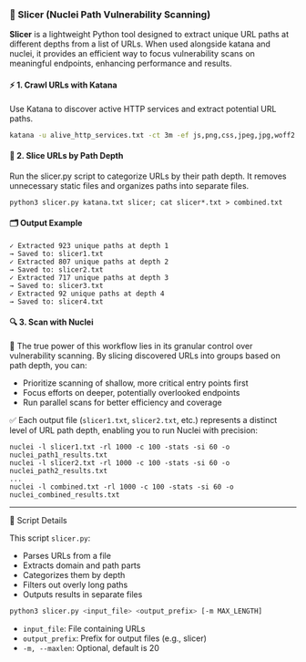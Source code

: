 ### 🔪 Slicer (Nuclei Path Vulnerability Scanning)

**Slicer** is a lightweight Python tool designed to extract unique URL paths at different depths from a list of URLs. When used alongside katana and nuclei, it provides an efficient way to focus vulnerability scans on meaningful endpoints, enhancing performance and results.

#### ⚡ 1. Crawl URLs with Katana

Use Katana to discover active HTTP services and extract potential URL paths.

```bash
katana -u alive_http_services.txt -ct 3m -ef js,png,css,jpeg,jpg,woff2 -c 50 -p 50 -rl 300 -d 5 -iqp -o katana.txt
```
#### 🧠 2. Slice URLs by Path Depth

Run the slicer.py script to categorize URLs by their path depth. It removes unnecessary static files and organizes paths into separate files.
```
python3 slicer.py katana.txt slicer; cat slicer*.txt > combined.txt
```
#### 🗂️ Output Example
```
✓ Extracted 923 unique paths at depth 1
→ Saved to: slicer1.txt
✓ Extracted 807 unique paths at depth 2
→ Saved to: slicer2.txt
✓ Extracted 717 unique paths at depth 3
→ Saved to: slicer3.txt
✓ Extracted 92 unique paths at depth 4
→ Saved to: slicer4.txt
```
#### 🔍 3. Scan with Nuclei

📍 The true power of this workflow lies in its granular control over vulnerability scanning. By slicing discovered URLs into groups based on path depth, you can:

- Prioritize scanning of shallow, more critical entry points first
- Focus efforts on deeper, potentially overlooked endpoints
- Run parallel scans for better efficiency and coverage

✅ Each output file (`slicer1.txt`, `slicer2.txt`, etc.) represents a distinct level of URL path depth, enabling you to run Nuclei with precision:
```
nuclei -l slicer1.txt -rl 1000 -c 100 -stats -si 60 -o nuclei_path1_results.txt
nuclei -l slicer2.txt -rl 1000 -c 100 -stats -si 60 -o nuclei_path2_results.txt
...
nuclei -l combined.txt -rl 1000 -c 100 -stats -si 60 -o nuclei_combined_results.txt
```
---
🧩 Script Details

This script `slicer.py`:

- Parses URLs from a file
- Extracts domain and path parts
- Categorizes them by depth
- Filters out overly long paths
- Outputs results in separate files
```bash
python3 slicer.py <input_file> <output_prefix> [-m MAX_LENGTH]
```
- `input_file`: File containing URLs
- `output_prefix`: Prefix for output files (e.g., slicer)
- `-m, --maxlen`: Optional, default is 20
